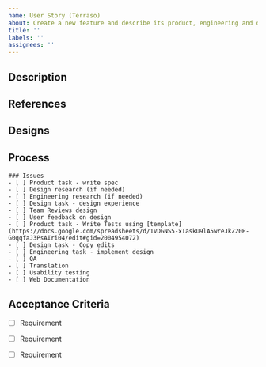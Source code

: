 ```yaml
---
name: User Story (Terraso)
about: Create a new feature and describe its product, engineering and design work
title: ''
labels: ''
assignees: ''
---
```


## Description


## References


## Designs


## Process
```[tasklist]
### Issues
- [ ] Product task - write spec
- [ ] Design research (if needed)
- [ ] Engineering research (if needed)
- [ ] Design task - design experience
- [ ] Team Reviews design
- [ ] User feedback on design
- [ ] Product task - Write Tests using [template](https://docs.google.com/spreadsheets/d/1VDGNS5-xIaskU9lA5wreJkZ20P-G0qqfaJ3PsAIri04/edit#gid=2004954072)
- [ ] Design task - Copy edits
- [ ] Engineering task - implement design
- [ ] QA
- [ ] Translation
- [ ] Usability testing
- [ ] Web Documentation
```

## Acceptance Criteria

- [ ] Requirement
- [ ] Requirement
- [ ] Requirement



